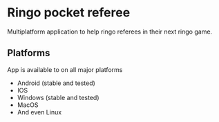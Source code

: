 # Ringo pocket referee

Multiplatform application to help ringo referees in their next ringo game.

## Platforms
App is available to on all major platforms
- Android (stable and tested)
- IOS 
- Windows (stable and tested)
- MacOS
- And even Linux 

